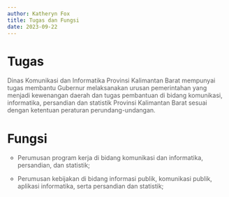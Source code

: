 ```yaml
---
author: Katheryn Fox
title: Tugas dan Fungsi
date: 2023-09-22
---
```


<div class="container-besar px-8">
    <div class="my-8">
        <div class="">
            <h1 class="font-bold text-3xl mb-4">Tugas</h1>
            <p class="text-base text-justify" style="opacity: 70%">Dinas Komunikasi dan Informatika Provinsi Kalimantan Barat mempunyai tugas membantu Gubernur melaksanakan urusan pemerintahan yang menjadi kewenangan daerah dan tugas pembantuan di bidang komunikasi, informatika, persandian dan statistik Provinsi Kalimantan Barat sesuai dengan ketentuan peraturan perundang-undangan.</p>
        </div>
    </div>
    <div class="my-10">
        <div class="">
            <h1 class="font-bold text-3xl mb-4">Fungsi</h1>
            <ul style="list-style-type: circle;" class="mx-auto">
                <li>
                    <p class="text-base text-justify" style="opacity: 70%">Perumusan program kerja di bidang komunikasi dan informatika, persandian, dan statistik;</p>
                </li>
                <li>
                    <p class="text-base text-justify" style="opacity: 70%">Perumusan kebijakan di bidang informasi publik, komunikasi publik, aplikasi informatika, serta persandian dan statistik;</p>
                </li>
            </ul>
        </div>
    </div>
</div>